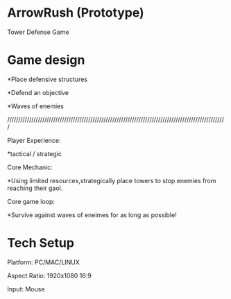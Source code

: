 # ArrowRush (Prototype)
Tower Defense Game

# Game design
*Place defensive structures

*Defend an objective

*Waves of enemies

////////////////////////////////////////////////////////////////////////////////////////////////////

Player Experience:

*tactical / strategic

Core Mechanic:

*Using limited resources,strategically place towers to stop
enemies from reaching their gaol.

Core game loop:

*Survive against waves of eneimes for as long as possible!
# Tech Setup
Platform:  PC/MAC/LINUX

Aspect Ratio: 1920x1080 16:9

Input:  Mouse
